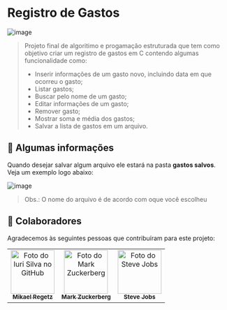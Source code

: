 # Registro de Gastos
![image](https://github.com/MikaelRegetz10/registro-de-gastos/assets/127456294/a0d29de8-d7f1-4f63-b12b-59ecb3f2ecb5)
> Projeto final de algoritimo e progamação estruturada que tem como objetivo criar um registro de gastos em C contendo algumas funcionalidade como:
> * Inserir informações de um gasto novo, incluindo data em que ocorreu o gasto;
> * Listar gastos;
> * Buscar pelo nome de um gasto;
> * Editar informações de um gasto;
> * Remover gasto;
> * Mostrar soma e média dos gastos;
> * Salvar a lista de gastos em um arquivo.

## 📃 Algumas informações
Quando desejar salvar algum arquivo ele estará na pasta **gastos salvos**. Veja um exemplo logo abaixo:

![image](https://github.com/MikaelRegetz10/registro-de-gastos/assets/127456294/a3af36a9-086b-4a20-b062-e5962d784088)
> Obs.: O nome do arquivo é de acordo com oque você escolheu

## 🤝 Colaboradores

Agradecemos às seguintes pessoas que contribuíram para este projeto:

<table>
  <tr>
    <td align="center">
      <a href="#" title="defina o titulo do link">
        <img src="https://github.com/MikaelRegetz10/registro-de-gastos/assets/127456294/ac071905-aeb2-458a-96ba-68493f355092" width="100px;" alt="Foto do Iuri Silva no GitHub"/><br>
        <sub>
          <b>Mikael Regetz</b>
        </sub>
      </a>
    </td>
    <td align="center">
      <a href="#" title="defina o titulo do link">
        <img src="https://s2.glbimg.com/FUcw2usZfSTL6yCCGj3L3v3SpJ8=/smart/e.glbimg.com/og/ed/f/original/2019/04/25/zuckerberg_podcast.jpg" width="100px;" alt="Foto do Mark Zuckerberg"/><br>
        <sub>
          <b>Mark Zuckerberg</b>
        </sub>
      </a>
    </td>
    <td align="center">
      <a href="#" title="defina o titulo do link">
        <img src="https://miro.medium.com/max/360/0*1SkS3mSorArvY9kS.jpg" width="100px;" alt="Foto do Steve Jobs"/><br>
        <sub>
          <b>Steve Jobs</b>
        </sub>
      </a>
    </td>
  </tr>
</table>
